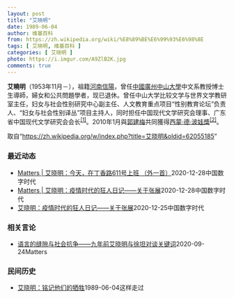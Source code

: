```yaml
---
layout: post
title: "艾晓明"
date: 1989-06-04
author: 维基百科
from: https://zh.wikipedia.org/wiki/%E8%89%BE%E6%99%93%E6%98%8E
tags: [ 艾晓明, 维基百科 ]
categories: [ 艾晓明 ]
photo: https://i.imgur.com/A9ZlB2K.jpg
comments: true
---
```

<div class="mw-parser-output">
<p><b>艾曉明</b>（1953年11月<span class="useeditintro" title="Template:BLP editintro">－</span>），祖籍<a href="/wiki/%E6%B2%B3%E5%8D%97" class="mw-redirect" title="河南">河南</a><a href="/wiki/%E4%BF%A1%E9%99%BD" class="mw-redirect" title="信陽">信陽</a>，曾任<a href="/wiki/%E4%B8%AD%E5%8D%8E%E4%BA%BA%E6%B0%91%E5%85%B1%E5%92%8C%E5%9B%BD" title="中华人民共和国">中國</a><a href="/wiki/%E5%BB%A3%E5%B7%9E" class="mw-redirect" title="廣州">廣州</a><a href="/wiki/%E4%B8%AD%E5%B1%B1%E5%A4%A7%E5%AD%B8" class="mw-redirect" title="中山大學">中山大學</a>中文系教授博士生導師，婦女和公共問題學者，现已退休。曾任中山大学比较文学与世界文学教研室主任，妇女与社会性别研究中心副主任、人文教育重点项目“性别教育论坛”负责人、“妇女与社会性别译丛”项目主持人，同时担任中国现代文学研究会理事、广东省中国现代文学研究会会长<sup id="cite_ref-1" class="reference"><a href="#cite_note-1">[1]</a></sup>。2010年1月與<a href="/wiki/%E9%83%AD%E5%BB%BA%E6%A2%85" title="郭建梅">郭建梅</a>共同獲得<a href="/wiki/%E8%A5%BF%E8%92%99%C2%B7%E5%BE%B7%C2%B7%E6%B3%A2%E4%BC%8F%E5%A8%83%E5%A5%96" title="西蒙·德·波伏娃奖">西蒙·德·波娃獎</a><sup id="cite_ref-2" class="reference"><a href="#cite_note-2">[2]</a></sup>。
</p>
</div><noscript><img src="//zh.wikipedia.org/wiki/Special:CentralAutoLogin/start?type=1x1" alt="" title="" width="1" height="1" style="border: none; position: absolute;"></noscript>
<div class="printfooter">取自“<a dir="ltr" href="https://zh.wikipedia.org/w/index.php?title=艾晓明&amp;oldid=62055185">https://zh.wikipedia.org/w/index.php?title=艾晓明&amp;oldid=62055185</a>”</div><div id="recent-news"><h3>最近动态</h3><ul><li><a href="https://nodebe4.github.io/waimei/2020-12-28/Matters-%E8%89%BE%E6%99%93%E6%98%8E-%E4%BB%8A%E5%A4%A9-%E5%9C%A8%E4%B8%81%E9%A6%99%E8%B7%AF611%E5%8F%B7%E4%B8%8A%E7%8F%AD-%E5%A4%96%E4%B8%80%E9%A6%96" title="Matters | 艾晓明：今天，在丁香路611号上班 （外一首）—— 今天 很多人去了丁香路 大上海的浦东新区 特别安全 警察成群结队 左胸标志：辅警 右胸标志：专业 搞不清楚专业的为啥是辅警...">Matters | 艾晓明：今天，在丁香路611号上班 （外一首）</a><time>2020-12-28</time><a class="tag">中国数字时代</a></li>
<li><a href="https://nodebe4.github.io/waimei/2020-12-28/Matters-%E8%89%BE%E6%99%93%E6%98%8E-%E7%96%AB%E6%83%85%E6%97%B6%E4%BB%A3%E7%9A%84%E7%8B%82%E4%BA%BA%E6%97%A5%E8%AE%B0-%E5%85%B3%E4%BA%8E%E5%BC%A0%E5%B1%95" title="Matters | 艾晓明：疫情时代的狂人日记——关于张展—— 今天是平安夜，我没有对任何人说一句“圣诞快乐”。因为，今天，在此地，此时，此刻，我无法不格外地想到一个人、一位女性、基督徒：张展。...">Matters | 艾晓明：疫情时代的狂人日记——关于张展</a><time>2020-12-28</time><a class="tag">中国数字时代</a></li>
<li><a href="https://nodebe4.github.io/waimei/2020-12-25/%E8%89%BE%E6%99%93%E6%98%8E-%E7%96%AB%E6%83%85%E6%97%B6%E4%BB%A3%E7%9A%84%E7%8B%82%E4%BA%BA%E6%97%A5%E8%AE%B0-%E5%85%B3%E4%BA%8E%E5%BC%A0%E5%B1%95" title="艾晓明：疫情时代的狂人日记——关于张展—— 今天是平安夜，我没有对任何人说一句“圣诞快乐”。因为，今天，在此地，此时，此刻，我无法不格外地想到一个人、一位女性、基督徒：张展。 她在受苦，从夏天六...">艾晓明：疫情时代的狂人日记——关于张展</a><time>2020-12-25</time><a class="tag">中国数字时代</a></li>
</ul></div><div id="open-opinion"><h3>相关言论</h3><ul><li><a href="https://nodebe4.github.io/opinion/2020-09-24/%E8%AF%AD%E8%A8%80%E7%9A%84%E7%BC%9D%E9%9A%99%E4%B8%8E%E7%A4%BE%E4%BC%9A%E6%8A%97%E4%BA%89-%E4%B9%9D%E5%B9%B4%E5%89%8D%E8%89%BE%E6%99%93%E6%98%8E%E4%B8%8E%E5%BE%90%E5%9D%A6%E5%AF%B9%E8%B0%88%E5%85%B3%E9%94%AE%E8%AF%8D/" title="艾曉明">语言的缝隙与社会抗争——九年前艾晓明与徐坦对谈关键词</a><time>2020-09-24</time><a class="tag">Matters</a></li>
</ul></div><div id="mjls-record"><h3>民间历史</h3><ul><li><a href="https://nodebe4.github.io/mjlsh/1989-06-04/%E8%89%BE%E6%99%93%E6%98%8E-%E9%93%AD%E8%AE%B0%E4%BB%96%E4%BB%AC%E7%9A%84%E7%89%BA%E7%89%B2/" title="艾晓明">艾晓明：铭记他们的牺牲</a><time>1989-06-04</time><a class="tag">这样走过</a></li>
</ul></div>